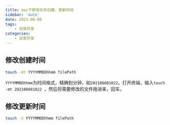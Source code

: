 ```yaml
---
title: mac下修改文件创建、更新时间
sidebar: 'auto'
date: 2021-06-08
tags:
    - 日常开发
categories:
    - 日常开发
---
```


## 修改创建时间
```bash
touch -mt YYYYMMDDhhmm filePath
```
`YYYYMMDDhhmm`为时间格式，精确到分钟，如`202106081022`，打开终端，输入`touch -mt 202106081022 `，然后将需要修改的文件拖进来，回车。

## 修改更新时间
```bash
touch -t YYYYMMDDhhmm filePath
```